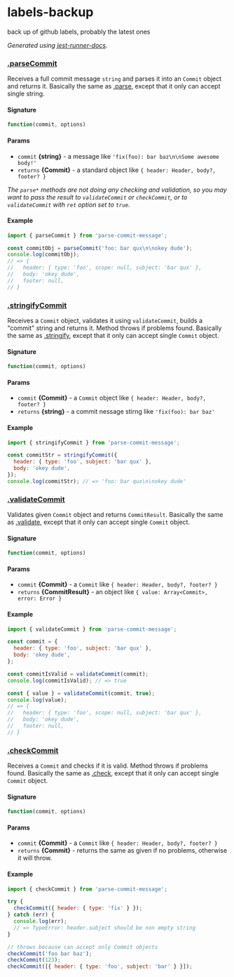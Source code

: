 # labels-backup
back up of github labels, probably the latest ones


<!-- docks-start -->

_Generated using [jest-runner-docs](https://ghub.now.sh/jest-runner-docs)._

### [.parseCommit](./src/commit.js#L30)

Receives a full commit message `string` and parses it into an `Commit` object
and returns it.
Basically the same as [.parse](#parse), except that
it only can accept single string.

#### Signature

```ts
function(commit, options)
```

#### Params

- `commit` **{string}** - a message like `'fix(foo): bar baz\n\nSome awesome body!'`
- `returns` **{Commit}** - a standard object like `{ header: Header, body?, footer? }`

_The `parse*` methods are not doing any checking and validation,
so you may want to pass the result to `validateCommit` or `checkCommit`,
or to `validateCommit` with `ret` option set to `true`._

#### Example

```js
import { parseCommit } from 'parse-commit-message';

const commitObj = parseCommit('foo: bar qux\n\nokey dude');
console.log(commitObj);
// => {
//   header: { type: 'foo', scope: null, subject: 'bar qux' },
//   body: 'okey dude',
//   footer: null,
// }
```

### [.stringifyCommit](./src/commit.js#L61)

Receives a `Commit` object, validates it using `validateCommit`,
builds a "commit" string and returns it. Method throws if problems found.
Basically the same as [.stringify](#stringify), except that
it only can accept single `Commit` object.

#### Signature

```ts
function(commit, options)
```

#### Params

- `commit` **{Commit}** - a `Commit` object like `{ header: Header, body?, footer? }`
- `returns` **{string}** - a commit nessage stirng like `'fix(foo): bar baz'`

#### Example

```js
import { stringifyCommit } from 'parse-commit-message';

const commitStr = stringifyCommit({
  header: { type: 'foo', subject: 'bar qux' },
  body: 'okey dude',
});
console.log(commitStr); // => 'foo: bar qux\n\nokey dude'
```

### [.validateCommit](./src/commit.js#L108)

Validates given `Commit` object and returns `CommitResult`.
Basically the same as [.validate](#validate), except that
it only can accept single `Commit` object.

#### Signature

```ts
function(commit, options)
```

#### Params

- `commit` **{Commit}** - a `Commit` like `{ header: Header, body?, footer? }`
- `returns` **{CommitResult}** - an object like `{ value: Array<Commit>, error: Error }`

#### Example

```js
import { validateCommit } from 'parse-commit-message';

const commit = {
  header: { type: 'foo', subject: 'bar qux' },
  body: 'okey dude',
};

const commitIsValid = validateCommit(commit);
console.log(commitIsValid); // => true

const { value } = validateCommit(commit, true);
console.log(value);
// => {
//   header: { type: 'foo', scope: null, subject: 'bar qux' },
//   body: 'okey dude',
//   footer: null,
// }
```

### [.checkCommit](./src/commit.js#L145)

Receives a `Commit` and checks if it is valid. Method throws if problems found.
Basically the same as [.check](#check), except that
it only can accept single `Commit` object.

#### Signature

```ts
function(commit, options)
```

#### Params

- `commit` **{Commit}** - a `Commit` like `{ header: Header, body?, footer? }`
- `returns` **{Commit}** - returns the same as given if no problems, otherwise it will throw.

#### Example

```js
import { checkCommit } from 'parse-commit-message';

try {
  checkCommit({ header: { type: 'fix' } });
} catch (err) {
  console.log(err);
  // => TypeError: header.subject should be non empty string
}

// throws because can accept only Commit objects
checkCommit('foo bar baz');
checkCommit(123);
checkCommit([{ header: { type: 'foo', subject: 'bar' } }]);
```

<!-- docks-end -->
